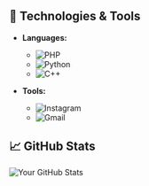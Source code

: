 ## 🔧 Technologies & Tools
- **Languages:**
  - ![PHP](https://img.shields.io/badge/PHP-black?logo=php&logoColor=777BB4)
  - ![Python](https://img.shields.io/badge/Python-black?logo=python&logoColor=3776AB)
  - ![C++](https://img.shields.io/badge/C++-black?logo=cplusplus&logoColor=00599C)
  
- **Tools:**
  - ![Instagram](https://img.shields.io/badge/Instagram-black?logo=instagram&logoColor=E1306C)
  - ![Gmail](https://img.shields.io/badge/Gmail-black?logo=gmail&logoColor=EA4335)


## 📈 GitHub Stats
![Your GitHub Stats](https://github-readme-stats.vercel.app/api?username=username&show_icons=true&theme=radical)

